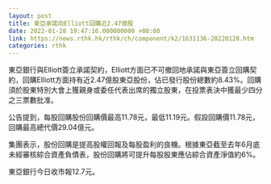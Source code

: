 ```yaml
---
layout: post
title: 東亞承諾向Elliott回購近2.47億股
date: 2022-01-28 19:47:16.000000000 +08:00
link: https://news.rthk.hk/rthk/ch/component/k2/1631136-20220128.htm
categories: rthk
---
```


東亞銀行與Elliott簽立承諾契約，Elliott方面已不可撤回地承諾與東亞簽立回購契約，回購Elliott方面持有近2.47億股東亞股份，佔已發行股份總數約8.43%。回購須於股東特別大會上獲親身或委任代表出席的獨立股東，在投票表決中獲最少四分之三票數批准。

公告提到，每股回購股份回購價最高11.78元，最低11.19元。假設回購價11.78元，回購最高總代價29.04億元。

集團表示，股份回購是提高股權回報及每股盈利的良機。根據東亞截至去年6月底未經審核綜合資產負債表，股份回購將可提升每股股東應佔綜合資產淨值約6%。

東亞銀行今日收市報12.7元。
